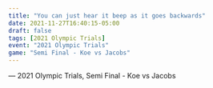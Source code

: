 ```yaml
---
title: "You can just hear it beep as it goes backwards"
date: 2021-11-27T16:40:15-05:00
draft: false
tags: [2021 Olympic Trials]
event: "2021 Olympic Trials"
game: "Semi Final - Koe vs Jacobs"
---
```

— 2021 Olympic Trials, Semi Final - Koe vs Jacobs
<!--more--> 